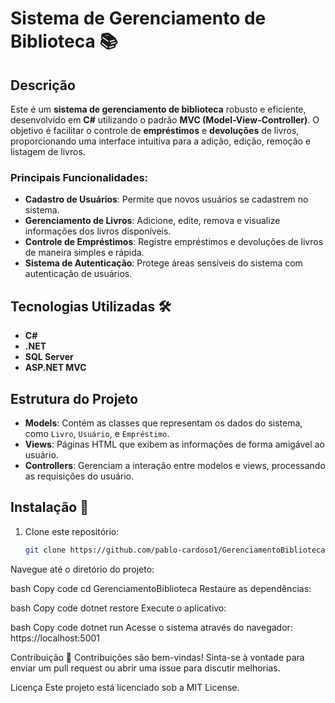 # Sistema de Gerenciamento de Biblioteca 📚

## Descrição
Este é um **sistema de gerenciamento de biblioteca** robusto e eficiente, desenvolvido em **C#** utilizando o padrão **MVC (Model-View-Controller)**. O objetivo é facilitar o controle de **empréstimos** e **devoluções** de livros, proporcionando uma interface intuitiva para a adição, edição, remoção e listagem de livros.

### Principais Funcionalidades:
- **Cadastro de Usuários**: Permite que novos usuários se cadastrem no sistema.
- **Gerenciamento de Livros**: Adicione, edite, remova e visualize informações dos livros disponíveis.
- **Controle de Empréstimos**: Registre empréstimos e devoluções de livros de maneira simples e rápida.
- **Sistema de Autenticação**: Protege áreas sensíveis do sistema com autenticação de usuários.

## Tecnologias Utilizadas 🛠️
- **C#**
- **.NET**
- **SQL Server**
- **ASP.NET MVC**

## Estrutura do Projeto
- **Models**: Contém as classes que representam os dados do sistema, como `Livro`, `Usuário`, e `Empréstimo`.
- **Views**: Páginas HTML que exibem as informações de forma amigável ao usuário.
- **Controllers**: Gerenciam a interação entre modelos e views, processando as requisições do usuário.

## Instalação 🚀
1. Clone este repositório:
   ```bash
   git clone https://github.com/pablo-cardoso1/GerenciamentoBiblioteca.git

Navegue até o diretório do projeto:

bash
Copy code
cd GerenciamentoBiblioteca
Restaure as dependências:

bash
Copy code
dotnet restore
Execute o aplicativo:

bash
Copy code
dotnet run
Acesse o sistema através do navegador: https://localhost:5001

Contribuição 🤝
Contribuições são bem-vindas! Sinta-se à vontade para enviar um pull request ou abrir uma issue para discutir melhorias.

Licença
Este projeto está licenciado sob a MIT License. 